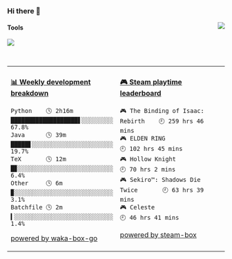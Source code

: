 ### Hi there 👋
<a href="#">
  <img align="right" src="https://github-readme-stats.vercel.app/api?username=LKRCharon&show_icons=true&locale=cn" />
</a> 

#### Tools

[![](https://img.shields.io/badge/IDE-Visual%20Studio%20Code-blue?style=flat-square&logo=Visual-Studio-Code)](https://code.visualstudio.com/)

<br>
<table>
<tr>
<td valign="top" width="50%">

<!-- waka-box start -->
#### <a href="https://gist.github.com/dca6b3b1c8850dcd3c418823b9bee73b" target="_blank">📊 Weekly development breakdown</a>
```text
Python    🕓 2h16m ███████████████████▋░░░░░░░░░ 67.8%
Java      🕓 39m   █████▋░░░░░░░░░░░░░░░░░░░░░░░ 19.7%
TeX       🕓 12m   █▊░░░░░░░░░░░░░░░░░░░░░░░░░░░  6.4%
Other     🕓 6m    ▉░░░░░░░░░░░░░░░░░░░░░░░░░░░░  3.1%
Batchfile 🕓 2m    ▍░░░░░░░░░░░░░░░░░░░░░░░░░░░░  1.4%
```
<!-- Powered by https://github.com/YouEclipse/waka-box-go . -->
<!-- waka-box end -->

[powered by waka-box-go](https://github.com/YouEclipse/waka-box-go)

</td>
<td valign="top" width="50%">

<!-- steam-box start -->
#### <a href="https://gist.github.com/c99b3abaef51c164c9f95731c844c9a7" target="_blank">🎮 Steam playtime leaderboard</a>
```text
🎮 The Binding of Isaac: Rebirth    🕘 259 hrs 46 mins
🎮 ELDEN RING                       🕘 102 hrs 45 mins
🎮 Hollow Knight                    🕘 70 hrs 2 mins
🎮 Sekiro™: Shadows Die Twice       🕘 63 hrs 39 mins
🎮 Celeste                          🕘 46 hrs 41 mins
```
<!-- Powered by https://github.com/YouEclipse/steam-box . -->
<!-- steam-box end -->

[powered by steam-box](https://github.com/YouEclipse/steam-box)

</td>
</tr>
</table>


<!--
**LKRCharon/LKRCharon** is a ✨ _special_ ✨ repository because its `README.md` (this file) appears on your GitHub profile.

Here are some ideas to get you started:

- 🔭 I’m currently working on ...
- 🌱 I’m currently learning ...
- 👯 I’m looking to collaborate on ...
- 🤔 I’m looking for help with ...
- 💬 Ask me about ...
- 📫 How to reach me: ...
- 😄 Pronouns: ...
- ⚡ Fun fact: ...
-->

